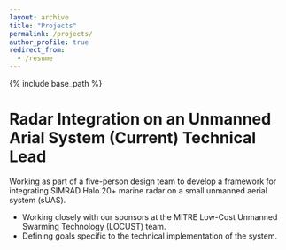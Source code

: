 ```yaml
---
layout: archive
title: "Projects"
permalink: /projects/
author_profile: true
redirect_from:
  - /resume
---
```


{% include base_path %}

**Radar Integration on an Unmanned Arial System (Current)**
Technical Lead
======
Working as part of a five-person design team to develop a framework for integrating SIMRAD Halo 20+ marine radar on a small unmanned aerial system (sUAS).
* Working closely with our sponsors at the MITRE Low-Cost Unmanned Swarming Technology (LOCUST) team.
* Defining goals specific to the technical implementation of the system.
